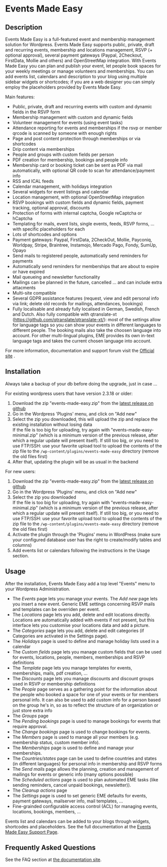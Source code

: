 # Events Made Easy

## Description

Events Made Easy is a full-featured event and membership management solution for Wordpress. Events Made Easy supports public, private, draft and recurring events, membership and locations management, RSVP (+ optional approval), several payment gateways (Paypal, 2Checkout, FirstData, Mollie and others) and OpenStreetMap integration. With Events Made Easy you can plan and publish your event, let people book spaces for your weekly meetings or manage volunteers and memberships. You can add events list, calendars and description to your blog using multiple sidebar widgets or shortcodes; if you are a web designer you can simply employ the placeholders provided by Events Made Easy. 

Main features:
* Public, private, draft and recurring events with custom and dynamic fields in the RSVP form
* Membership management with custom and dynamic fields
* Volunteer management for events (using event tasks)
* Attendance reporting for events and memberships if the rsvp or member qrcode is scanned by someone with enough rights
* Page and post content protection through memberships or via shortcodes
* Drip content via memberships
* People and groups with custom fields per person
* PDF creation for membership, bookings and people info
* Membership card or booking ticket can be sent as PDF via mail automatically, with optional QR code to scan for attendance/payment info
* RSS and ICAL feeds
* Calendar management, with holidays integration
* Several widgets for event listings and calendar
* Location management, with optional OpenStreetMap integration
* RSVP bookings with custom fields and dynamic fields, payment tracking, optional approval, discounts
* Protection of forms with internal captcha, Google reCaptcha or hCaptcha
* Templating for mails, event lists, single events, feeds, RSVP forms, ... with specific placeholders for each
* Lots of shortcodes and options
* Payment gateways: Paypal, FirstData, 2CheckOut, Mollie, Payconiq, Worldpay, Stripe, Braintree, Instamojo, Mercado Pago, Fondy, SumUp, Opayo
* Send mails to registered people, automatically send reminders for payments
* Automatically send reminders for memberships that are about to expire or have expired
* Mail queueing and newsletter functionality
* Mailings can be planned in the future, cancelled ... and can include extra attacments
* Multi-site compatible
* Several GDPR assistance features (request, view and edit personal info via link; delete old records for mailings, attendances, bookings)
* Fully localisable and already fully localised in German, Swedish, French and Dutch. Also fully compatible with qtranslate-xt (https://github.com/qtranslate/qtranslate-xt/): most of the settings allow for language tags so you can show your events in different languages to different people. The booking mails also take the choosen language into account. For other multi-lingual plugins, EME provides its own in-text language tags and takes the current chosen language into account.

For more information, documentation and support forum visit the [Official site](https://www.e-dynamics.be/wordpress/) .

## Installation

Always take a backup of your db before doing the upgrade, just in case ...  

For existing wordpress users that have version 2.3.18 or older:

1. Download the zip "events-made-easy.zip" from the [latest release on github](https://github.com/liedekef/events-made-easy/releases)
2. Go in the Wordpress 'Plugins' menu, and click on "Add new"
3. Select the zip you downloaded, this will upload the zip and replace the existing installation without losing data  
   If the file is too big for uploading, try again with "events-made-easy-minimal.zip" (which is a minimum version of the previous release, after which a regular update will present itself).
   If still too big, or you need to use FTP/SSH: use your favorite upload tool to upload the contents of the zip file to the `/wp-content/plugins/events-made-easy` directory (remove the old files first)
4. After that, updating the plugin will be as usual in the backend

For new users:

1. Download the zip "events-made-easy.zip" from the [latest release on github](https://github.com/liedekef/events-made-easy/releases)
2. Go in the Wordpress 'Plugins' menu, and click on "Add new"
3. Select the zip you downloaded  
   If the file is too big for uploading, try again with "events-made-easy-minimal.zip" (which is a minimum version of the previous release, after which a regular update will present itself).
   If still too big, or you need to use FTP/SSH: use your favorite upload tool to upload the contents of the zip file to the `/wp-content/plugins/events-made-easy` directory (remove the old files first)
4. Activate the plugin through the 'Plugins' menu in WordPress (make sure your configured database user has the right to create/modify tables and columns) 
5. Add events list or calendars following the instructions in the Usage section.  

## Usage

After the installation, Events Made Easy add a top level "Events" menu to your Wordpress Administration.

*  The *Events* page lets you manage your events. The *Add new* page lets you insert a new event.
   Generic EME settings concerning RSVP mails and templates can be overriden per event.
*  The *Locations* page lets you add, delete and edit locations directly. Locations are automatically added with events if not present, but this interface lets you customise your locations data and add a picture.
*  The *Categories* page lets you add, delete and edit categories (if Categories are activated in the Settings page).
*  The *Holidays* page is used to define and manage holiday lists used in a calendar
*  The *Custom fields* page lets you manage custom fields that can be used for events, locations, people, members, memberships and RSVP definitions
*  The *Template* page lets you manage templates for events, memberships, mails, pdf creation, ...
*  The *Discounts* page lets you manage discounts and discount groups used in RSVP or membership definitions
*  The *People* page serves as a gathering point for the information about the people who booked a space for one of your events or for members personal info.
   It can also be used to add custom info for a person based on the group he's in, so as to reflect the structure of an organization or just store extra info
*  The *Groups* page
*  The *Pending bookings* page is used to manage bookings for events that require approval.
*  The *Change bookings* page is used to change bookings for events.
*  The *Members* page is used to manage all your members (e.g. membership status, custom member info).
*  The *Memberships* page is used to define and manage your memberships. 
*  The *Countries/states* page can be used to define countries and states (in different languages) for personal info in membership and RSVP forms
*  The *Send mails* page allows the planning, creation and management of mailings for events or generic info (many options possible)
*  The *Scheduled actions* page is used to plan automated EME tasks (like sending reminders, cancel unpaid bookings, newsletter)).
*  The *Cleanup actions* page
*  The *Settings* page is used to set generic EME defaults for events, payment gateways, mailserver info, mail templates, ...
*  Fine-grainded configurable access control (ACL) for managing events, locations, bookings, members, ...

Events list and calendars can be added to your blogs through widgets, shortcodes and placeholders. See the full documentation at the [Events Made Easy Support Page](https://www.e-dynamics.be/wordpress/).
 
## Frequently Asked Questions

See the FAQ section at [the documentation site](https://www.e-dynamics.be/wordpress).
